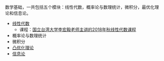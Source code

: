 数学基础，一共包括五个模块：线性代数，概率论与数理统计，微积分，最优化理论和信息论。

* [线性代数](./linear_algebra)
  * 课程：[国立台湾大学李宏毅老师主讲的2018年秋线性代数课程](http://speech.ee.ntu.edu.tw/~tlkagk/courses_LA18.html)
* 概率论与数理统计
* 微积分
* [凸优化理论](./convex_optimization)
* [信息论](./information_theory)
